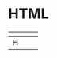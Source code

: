 # HTML

<table data-view="cards"><thead><tr><th></th><th></th><th></th></tr></thead><tbody><tr><td>H</td><td></td><td></td></tr></tbody></table>
